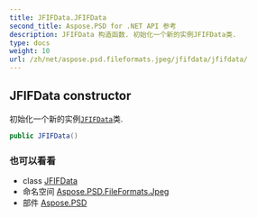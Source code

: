```yaml
---
title: JFIFData.JFIFData
second_title: Aspose.PSD for .NET API 参考
description: JFIFData 构造函数. 初始化一个新的实例JFIFData类.
type: docs
weight: 10
url: /zh/net/aspose.psd.fileformats.jpeg/jfifdata/jfifdata/
---
```

## JFIFData constructor

初始化一个新的实例[`JFIFData`](../)类.

```csharp
public JFIFData()
```

### 也可以看看

* class [JFIFData](../)
* 命名空间 [Aspose.PSD.FileFormats.Jpeg](../../jfifdata/)
* 部件 [Aspose.PSD](../../../)


